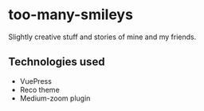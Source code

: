 # too-many-smileys

Slightly creative stuff and stories of mine and my friends.

## Technologies used
- VuePress
- Reco theme
- Medium-zoom plugin

